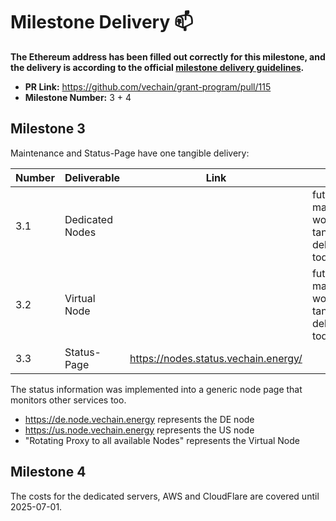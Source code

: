 
# Milestone Delivery :mailbox:

**The Ethereum address has been filled out correctly for this milestone, and the delivery is according to the official [milestone delivery guidelines](../).**

* **PR Link:** https://github.com/vechain/grant-program/pull/115
* **Milestone Number:** 3 + 4


## Milestone 3

Maintenance and Status-Page have one tangible delivery:

| Number | Deliverable | Link | Notes |
|--------|-------------|------|-------|
| 3\.1 | Dedicated Nodes |  | future maintenance work, not tangible delivery today |
| 3\.2 | Virtual Node |  | future maintenance work, not tangible delivery today |
| 3\.3 | Status-Page | https://nodes.status.vechain.energy/ |  |

The status information was implemented into a generic node page that monitors other services too.

* https://de.node.vechain.energy represents the DE node
* https://us.node.vechain.energy represents the US node
* "Rotating Proxy to all available Nodes" represents the Virtual Node

## Milestone 4

The costs for the dedicated servers, AWS and CloudFlare are covered until 2025-07-01.
